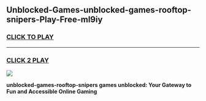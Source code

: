 
## Unblocked-Games-unblocked-games-rooftop-snipers-Play-Free-ml9iy
<h3>
<a href="https://premium76.site?title=unblocked-games-rooftop-snipers&ref=21A">CLICK TO PLAY</a></h3>
<hr>

<h3>
<a href="https://premium76.site?title=unblocked-games-rooftop-snipers&ref=21A">CLICK 2 PLAY</a>
  
</h3>

<a href="https://premium76.site?title=unblocked-games-rooftop-snipers&ref=21A"><img src="https://clearcache.store/games.png"></a>


**unblocked-games-rooftop-snipers games unblocked: Your Gateway to Fun and Accessible Online Gaming**
